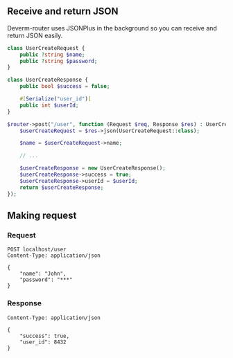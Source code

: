 ## Receive and return JSON
Deverm-router uses JSONPlus in the background so you can receive and return JSON easily.

```php
class UserCreateRequest {
    public ?string $name;
    public ?string $password;
}

class UserCreateResponse {
    public bool $success = false;

    #[Serialize("user_id")]
    public int $userId;
}

$router->post("/user", function (Request $req, Response $res) : UserCreateResponse {
    $userCreateRequest = $res->json(UserCreateRequest::class);

    $name = $userCreateRequest->name;

    // ...

    $userCreateResponse = new UserCreateResponse();
    $userCreateResponse->success = true;
    $userCreateResponse->userId = $userId;
    return $userCreateResponse;
});
```

## Making request
### Request
```http
POST localhost/user
Content-Type: application/json

{
    "name": "John",
    "password": "***"
}
```
### Response
```http
Content-Type: application/json

{
    "success": true,
    "user_id": 8432
}
```